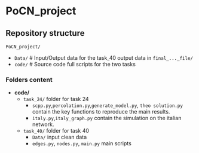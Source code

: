 # PoCN_project

## Repository structure
`PoCN_project/`
 - `Data/` # Input/Output data for the task_40 output data in `final_..._file/`
 - `code/` # Source code full scripts for the two tasks


### Folders content
- **code/**
  - `task_24/` folder for task 24
    - `scpp.py`,`percolation.py`,`generate_model.py`, `theo solution.py` contain the key functions to reproduce the main results.
    - `italy.py`,`italy_graph.py` contain the simulation on the italian network.
  - `task_40/` folder for task 40
    - `Data/` input clean data
    - `edges.py`, `nodes.py`, `main.py` main scripts


